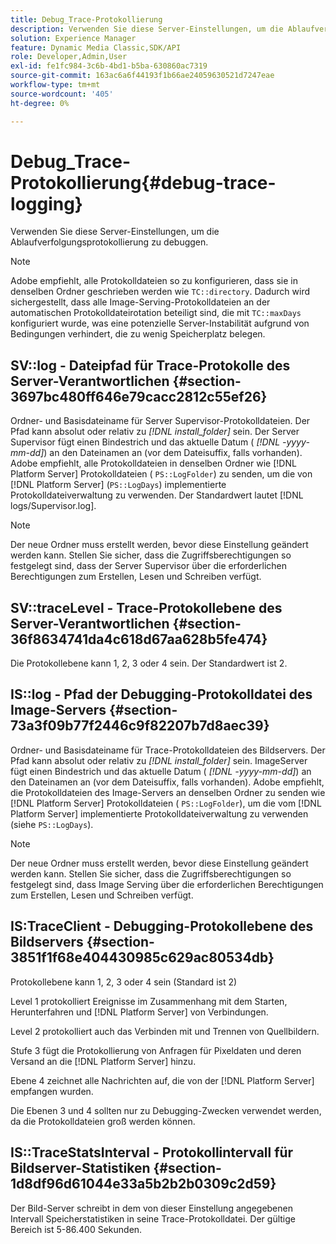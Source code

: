 ```yaml
---
title: Debug_Trace-Protokollierung
description: Verwenden Sie diese Server-Einstellungen, um die Ablaufverfolgungsprotokollierung zu debuggen.
solution: Experience Manager
feature: Dynamic Media Classic,SDK/API
role: Developer,Admin,User
exl-id: fe1fc984-3c6b-4bd1-b5ba-630860ac7319
source-git-commit: 163ac6a6f44193f1b66ae24059630521d7247eae
workflow-type: tm+mt
source-wordcount: '405'
ht-degree: 0%

---
```


# Debug_Trace-Protokollierung{#debug-trace-logging}

Verwenden Sie diese Server-Einstellungen, um die Ablaufverfolgungsprotokollierung zu debuggen.

>[!NOTE]
>
>Adobe empfiehlt, alle Protokolldateien so zu konfigurieren, dass sie in denselben Ordner geschrieben werden wie `TC::directory`. Dadurch wird sichergestellt, dass alle Image-Serving-Protokolldateien an der automatischen Protokolldateirotation beteiligt sind, die mit `TC::maxDays` konfiguriert wurde, was eine potenzielle Server-Instabilität aufgrund von Bedingungen verhindert, die zu wenig Speicherplatz belegen.

## SV::log - Dateipfad für Trace-Protokolle des Server-Verantwortlichen {#section-3697bc480ff646e79cacc2812c55ef26}

Ordner- und Basisdateiname für Server Supervisor-Protokolldateien. Der Pfad kann absolut oder relativ zu *[!DNL install_folder]* sein. Der Server Supervisor fügt einen Bindestrich und das aktuelle Datum ( *[!DNL -yyyy-mm-dd]*) an den Dateinamen an (vor dem Dateisuffix, falls vorhanden). Adobe empfiehlt, alle Protokolldateien in denselben Ordner wie [!DNL Platform Server] Protokolldateien ( `PS::LogFolder`) zu senden, um die von [!DNL Platform Server] (`PS::LogDays`) implementierte Protokolldateiverwaltung zu verwenden. Der Standardwert lautet [!DNL logs/Supervisor.log].

>[!NOTE]
>
>Der neue Ordner muss erstellt werden, bevor diese Einstellung geändert werden kann. Stellen Sie sicher, dass die Zugriffsberechtigungen so festgelegt sind, dass der Server Supervisor über die erforderlichen Berechtigungen zum Erstellen, Lesen und Schreiben verfügt.

## SV::traceLevel - Trace-Protokollebene des Server-Verantwortlichen {#section-36f8634741da4c618d67aa628b5fe474}

Die Protokollebene kann 1, 2, 3 oder 4 sein. Der Standardwert ist 2.

## IS::log - Pfad der Debugging-Protokolldatei des Image-Servers {#section-73a3f09b77f2446c9f82207b7d8aec39}

Ordner- und Basisdateiname für Trace-Protokolldateien des Bildservers. Der Pfad kann absolut oder relativ zu *[!DNL install_folder]* sein. ImageServer fügt einen Bindestrich und das aktuelle Datum ( *[!DNL -yyyy-mm-dd]*) an den Dateinamen an (vor dem Dateisuffix, falls vorhanden). Adobe empfiehlt, die Protokolldateien des Image-Servers an denselben Ordner zu senden wie [!DNL Platform Server] Protokolldateien ( `PS::LogFolder`), um die vom [!DNL Platform Server] implementierte Protokolldateiverwaltung zu verwenden (siehe `PS::LogDays`).

>[!NOTE]
>
>Der neue Ordner muss erstellt werden, bevor diese Einstellung geändert werden kann. Stellen Sie sicher, dass die Zugriffsberechtigungen so festgelegt sind, dass Image Serving über die erforderlichen Berechtigungen zum Erstellen, Lesen und Schreiben verfügt.

## IS:TraceClient - Debugging-Protokollebene des Bildservers {#section-3851f1f68e404430985c629ac80534db}

Protokollebene kann 1, 2, 3 oder 4 sein (Standard ist 2)

Level 1 protokolliert Ereignisse im Zusammenhang mit dem Starten, Herunterfahren und [!DNL Platform Server] von Verbindungen.

Level 2 protokolliert auch das Verbinden mit und Trennen von Quellbildern.

Stufe 3 fügt die Protokollierung von Anfragen für Pixeldaten und deren Versand an die [!DNL Platform Server] hinzu.

Ebene 4 zeichnet alle Nachrichten auf, die von der [!DNL Platform Server] empfangen wurden.

Die Ebenen 3 und 4 sollten nur zu Debugging-Zwecken verwendet werden, da die Protokolldateien groß werden können.

## IS::TraceStatsInterval - Protokollintervall für Bildserver-Statistiken {#section-1d8df96d61044e33a5b2b2b0309c2d59}

Der Bild-Server schreibt in dem von dieser Einstellung angegebenen Intervall Speicherstatistiken in seine Trace-Protokolldatei. Der gültige Bereich ist 5-86.400 Sekunden.
